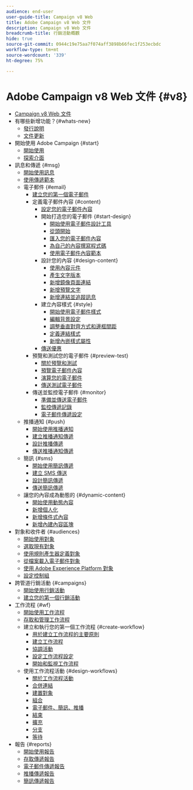 ```yaml
---
audience: end-user
user-guide-title: Campaign v8 Web
title: Adobe Campaign v8 Web 文件
description: Campaign v8 Web 文件
breadcrumb-title: 行銷活動概觀
hide: true
source-git-commit: 0944c19e75aa7f074aff3898b66fec1f253ecbdc
workflow-type: tm+mt
source-wordcount: '339'
ht-degree: 75%

---
```



# Adobe Campaign v8 Web 文件 {#v8}

+ [Campaign v8 Web 文件](campaign-web-home.md)
+ 有哪些新增功能？{#whats-new}
   + [發行說明](rn/release-notes.md)
   + [文件更新](rn/documentation-updates.md)
+ 開始使用 Adobe Campaign {#start}
   + [開始使用](get-started/get-started.md)
   + [探索介面](get-started/user-interface.md)
+ 訊息和傳遞 {#msg}
   + [開始使用訊息](msg/gs-messages.md)
   + [使用傳遞範本](msg/delivery-template.md)
   + 電子郵件 {#email}
      + [建立您的第一個電子郵件](email/create-email.md)
      + 定義電子郵件內容 {#content}
         + [設定您的電子郵件內容](content/edit-content.md)
         + 開始打造您的電子郵件 {#start-design}
            + [開始使用電子郵件設計工具](content/get-started-email-designer.md)
            + [從頭開始 ](content/create-email-content.md)
            + [匯入您的電子郵件內容](content/existing-content.md)
            + [為自己的內容撰寫程式碼](content/code-content.md)
            + [使用電子郵件內容範本](content/email-templates.md)
         + 設計您的內容 {#design-content}
            + [使用內容元件](content/content-components.md)
            + [產生文字版本](content/text-version-email.md)
            + [新增鏡像頁面連結](content/mirror-page.md)
            + [新增預覽文字](content/preheader.md)
            + [新增連結並追蹤訊息](content/message-tracking.md)
         + 建立內容樣式 {#style}
            + [開始使用電子郵件樣式](content/get-started-email-style.md)
            + [編輯背景設定](content/backgrounds.md)
            + [調整垂直對齊方式和邊框間距](content/alignment-and-padding.md)
            + [定義連結樣式](content/styling-links.md)
            + [新增內嵌樣式屬性](content/inline-styling.md)
         + [傳送優惠](content/offers.md)
      + 預覽和測試您的電子郵件 {#preview-test}
         + [關於預覽和測試](preview-test/preview-test.md)
         + [預覽電子郵件內容](preview-test/preview-content.md)
         + [演算您的電子郵件](preview-test/email-rendering.md)
         + [傳送測試電子郵件](preview-test/proofs.md)
      + 傳送並監控電子郵件 {#monitor}
         + [準備並傳送電子郵件](monitor/prepare-send.md)
         + [監控傳遞記錄](monitor/delivery-logs.md)
         + [電子郵件傳遞設定](advanced-settings/delivery-settings.md)
   + 推播通知 {#push}
      + [開始使用推播通知](push/gs-push.md)
      + [建立推播通知傳遞](push/create-push.md)
      + [設計推播傳遞](push/content-push.md)
      + [傳送推播通知傳遞](push/send-push.md)
   + 簡訊 {#sms}
      + [開始使用簡訊傳遞](sms/gs-sms.md)
      + [建立 SMS 傳送](sms/create-sms.md)
      + [設計簡訊傳遞 ](sms/content-sms.md)
      + [傳送簡訊傳遞 ](sms/send-sms.md)
   + 讓您的內容成為動態的 {#dynamic-content}
      + [開始使用動態內容](personalization/gs-personalization.md)
      + [新增個人化](personalization/personalize.md)
      + [新增條件式內容](personalization/conditions.md)
      + [新增內建內容區塊](personalization/content-blocks.md)
+ 對象和收件者 {#audiences}
   + [開始使用對象](audience/about-audiences.md)
   + [選取現有對象](audience/add-audience.md)
   + [使用規則產生器定義對象](audience/segment-builder.md)
   + [從檔案載入電子郵件對象](audience/file-audience.md)
   + [使用 Adobe Experience Platform 對象](audience/aep-audience.md)
   + [設定控制組](audience/control-group.md)
+ 跨管道行銷活動 {#campaigns}
   + [開始使用行銷活動](campaigns/gs-campaigns.md)
   + [建立您的第一個行銷活動](campaigns/create-campaigns.md)
+ 工作流程 {#wf}
   + [開始使用工作流程](workflows/gs-workflows.md)
   + [存取和管理工作流程](workflows/access-monitor.md)
   + 建立和執行您的第一個工作流程 {#create-workflow}
      + [用於建立工作流程的主要原則](workflows/gs-workflow-creation.md)
      + [建立工作流程](workflows/create-workflow.md)
      + [協調活動](workflows/orchestrate-activities.md)
      + [設定工作流程設定](workflows/workflow-settings.md)
      + [開始和監視工作流程](workflows/start-monitor-workflows.md)
   + 使用工作流程活動 {#design-workflows}
      + [關於工作流程活動](workflows/activities/about-activities.md)
      + [合併連結](workflows/activities/and-join.md)
      + [建置對象](workflows/activities/build-audience.md)
      + [組合](workflows/activities/combine.md)
      + [電子郵件、簡訊、推播](workflows/activities/email.md)
      + [結束](workflows/activities/end.md)
      + [擴充](workflows/activities/enrichment.md)
      + [分支](workflows/activities/fork.md)
      + [等待](workflows/activities/wait.md)
+ 報告 {#reports}
   + [開始使用報告](reporting/gs-reports.md)
   + [存取傳遞報告](reporting/delivery-reports.md)
   + [電子郵件傳遞報告](reporting/email-report.md)
   + [推播傳遞報告](reporting/push-report.md)
   + [簡訊傳遞報告](reporting/sms-report.md)